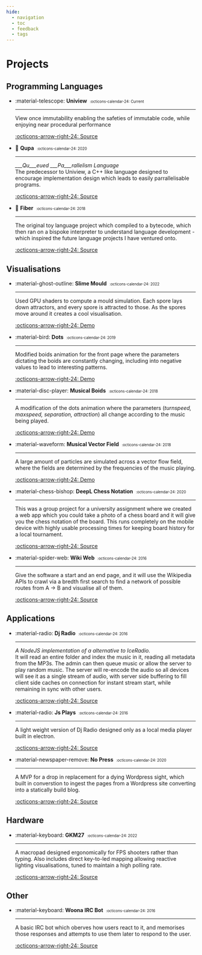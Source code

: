 ```yaml
---
hide:
  - navigation
  - toc
  - feedback
  - tags
---
```


<style>
  .project-date {
    padding-left: 0.4em;
    font-size: .7em;
  }
</style>


# Projects

## Programming Languages

<div class="card-grid" actionable markdown>

- :material-telescope: __Uniview__
    <span class="project-date">:octicons-calendar-24: Current</span>

    ---

    View once immutability enabling the safeties of immutable code, while enjoying near procedural performance

    [:octicons-arrow-right-24: Source](https://github.com/qupa-project/uniview-lang)

- :rainbow: __Qupa__
    <span class="project-date">:octicons-calendar-24: 2020</span>

    ---

    *___Qu___eued ___Pa___rallelism Language*  
    The predecessor to Uniview, a C++ like language designed to encourage implementation design which leads to easily parrallelisable programs.

    [:octicons-arrow-right-24: Source](https://github.com/qupa-project/Qupa)

- :thread: __Fiber__
    <span class="project-date">:octicons-calendar-24: 2018</span>

    ---

    The original toy language project which compiled to a bytecode, which then ran on a bispoke interpreter to understand language development - which inspired the future language projects I have ventured onto.

    [:octicons-arrow-right-24: Source](https://github.com/AjaniBilby/fabric-lang)
</div>


## Visualisations

<div class="card-grid" actionable markdown>

- :material-ghost-outline: __Slime Mould__
    <span class="project-date">:octicons-calendar-24: 2022</span>

    ---

    Used GPU shaders to compute a mould simulation. Each spore lays down attractors, and every spore is attracted to those. As the spores move around it creates a cool visualisation.

    [:octicons-arrow-right-24: Demo](https://www.shadertoy.com/view/7sByzW)

- :material-bird: __Dots__
    <span class="project-date">:octicons-calendar-24: 2019</span>

    ---

    Modified boids animation for the front page where the parameters dictating the boids are constantly changing, including into negative values to lead to interesting patterns.

    [:octicons-arrow-right-24: Demo](/animation/dots/index.html)

- :material-disc-player: __Musical Boids__
    <span class="project-date">:octicons-calendar-24: 2018</span>

    ---

    A modification of the dots animation where the parameters (*turnspeed, maxspeed, separation, attraction*) all change according to the music being played.

    [:octicons-arrow-right-24: Demo](/demo/music/index.html)

- :material-waveform: __Musical Vector Field__
    <span class="project-date">:octicons-calendar-24: 2018</span>

    ---

    A large amount of particles are simulated across a vector flow field, where the fields are determined by the frequencies of the music playing.

    [:octicons-arrow-right-24: Demo](/demo/music-fluid/index.html)

- :material-chess-bishop: __DeepL Chess Notation__
    <span class="project-date">:octicons-calendar-24: 2020</span>

    ---

    This was a group project for a university assignment where we created a web app which you could take a photo of a chess board and it will give you the chess notation of the board. This runs completely on the mobile device with highly usable processing times for keeping board history for a local tournament.

    [:octicons-arrow-right-24: Source](https://github.com/AjaniBilby/DeepL-Chess-Notation)

- :material-spider-web: __Wiki Web__
    <span class="project-date">:octicons-calendar-24: 2016</span>

    ---

    Give the software a start and an end page, and it will use the Wikipedia APIs to crawl via a bredth first search to find a network of possible routes from A → B and visualise all of them.

    [:octicons-arrow-right-24: Source](https://github.com/AjaniBilby/Wiki-Web)
</div>


## Applications

<div class="card-grid" actionable markdown>

- :material-radio: __Dj Radio__
    <span class="project-date">:octicons-calendar-24: 2016</span>

    ---

    *A NodeJS implementation of a alternative to IceRadio.*  
    It will read an entire folder and index the music in it, reading all metadata from the MP3s. The admin can then queue music or allow the server to play random music. The server will re-encode the audio so all devices will see it as a single stream of audio, with server side buffering to fill client side caches on connection for instant stream start, while remaining in sync with other users.

    [:octicons-arrow-right-24: Source](https://github.com/AjaniBilby/Dj-Radio)

- :material-radio: __Js Plays__
    <span class="project-date">:octicons-calendar-24: 2016</span>

    ---

    A light weight version of Dj Radio designed only as a local media player built in electron.

    [:octicons-arrow-right-24: Source](https://github.com/AjaniBilby/J-Plays)

- :material-newspaper-remove: __No Press__
    <span class="project-date">:octicons-calendar-24: 2020</span>

    ---

    A MVP for a drop in replacement for a dying Wordpress sight, which built in converstion to ingest the pages from a Wordpress site converting into a statically build blog.

    [:octicons-arrow-right-24: Source](https://github.com/AjaniBilby/NoPress)

</div>


## Hardware

<div class="card-grid" actionable markdown>

- :material-keyboard: __GKM27__
    <span class="project-date">:octicons-calendar-24: 2022</span>

    ---

    A macropad designed ergonomically for FPS shooters rather than typing. Also includes direct key-to-led mapping allowing reactive lighting visualisations, tuned to maintain a high polling rate.

    

    [:octicons-arrow-right-24: Source](https://github.com/AjaniBilby/gkm27r)

</div>


## Other

<div class="card-grid" actionable markdown>

- :material-keyboard: __Woona IRC Bot__
    <span class="project-date">:octicons-calendar-24: 2016</span>

    ---

    A basic IRC bot which oberves how users react to it, and memorises those responses and attempts to use them later to respond to the user.

    

    [:octicons-arrow-right-24: Source](https://github.com/AjaniBilby/Woona-IRC-Bot)

</div>